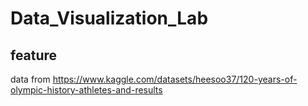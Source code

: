 # Data_Visualization_Lab

## feature

data from https://www.kaggle.com/datasets/heesoo37/120-years-of-olympic-history-athletes-and-results
